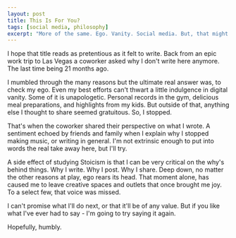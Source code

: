 ```yaml
---
layout: post
title: This Is For You?
tags: [social media, philosophy]
excerpt: "More of the same. Ego. Vanity. Social media. But, that might be ok."
---
```


I hope that title reads as pretentious as it felt to write. Back from an epic work trip to Las Vegas a coworker asked why I don't write here anymore. The last time being 21 months ago.

I mumbled through the many reasons but the ultimate real answer was, to check my ego. Even my best efforts can't thwart a little indulgence in digital vanity. Some of it is unapologetic. Personal records in the gym, delicious meal preparations, and highlights from my kids. But outside of that, anything else I thought to share seemed gratuitous. So, I stopped.

That's when the coworker shared their perspective on what I wrote. A sentiment echoed by friends and family when I explain why I stopped making music, or writing in general. I'm not extrinsic enough to put into words the real take away here, but I'll try.

A side effect of studying Stoicism is that I can be very critical on the why's behind things. Why I write. Why I post. Why I share. Deep down, no matter the other reasons at play, ego rears its head. That moment alone, has caused me to leave creative spaces and outlets that once brought me joy. To a select few, that voice was missed.

I can't promise what I'll do next, or that it'll be of any value. But if you like what I've ever had to say - I'm going to try saying it again. 

Hopefully, humbly. 
